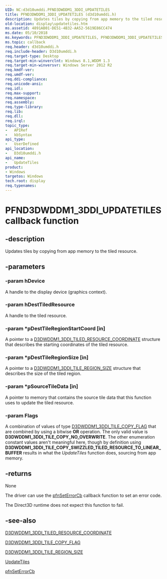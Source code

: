 ```yaml
---
UID: NC:d3d10umddi.PFND3DWDDM1_3DDI_UPDATETILES
title: PFND3DWDDM1_3DDI_UPDATETILES (d3d10umddi.h)
description: Updates tiles by copying from app memory to the tiled resource.
old-location: display\updatetiles.htm
ms.assetid: 4891AB01-DE51-4B32-AA52-5619E86CC474
ms.date: 05/10/2018
ms.keywords: PFND3DWDDM1_3DDI_UPDATETILES, PFND3DWDDM1_3DDI_UPDATETILES callback, UpdateTiles, UpdateTiles callback function [Display Devices], d3d10umddi/UpdateTiles, display.updatetiles
ms.topic: callback
req.header: d3d10umddi.h
req.include-header: D3d10umddi.h
req.target-type: Desktop
req.target-min-winverclnt: Windows 8.1,WDDM 1.3
req.target-min-winversvr: Windows Server 2012 R2
req.kmdf-ver: 
req.umdf-ver: 
req.ddi-compliance: 
req.unicode-ansi: 
req.idl: 
req.max-support: 
req.namespace: 
req.assembly: 
req.type-library: 
req.lib: 
req.dll: 
req.irql: 
topic_type:
-	APIRef
-	kbSyntax
api_type:
-	UserDefined
api_location:
-	D3d10umddi.h
api_name:
-	UpdateTiles
product:
- Windows
targetos: Windows
tech.root: display
req.typenames: 
---
```


# PFND3DWDDM1_3DDI_UPDATETILES callback function


## -description


Updates tiles by copying from app memory to the tiled resource.


## -parameters




### -param hDevice

A handle to the display device (graphics context).


### -param hDestTiledResource

A handle to the tiled resource.


### -param *pDestTileRegionStartCoord [in]

A pointer to a <a href="https://msdn.microsoft.com/library/windows/hardware/dn440996">D3DWDDM1_3DDI_TILED_RESOURCE_COORDINATE</a> structure that describes the starting coordinates of the tiled resource.




### -param *pDestTileRegionSize [in]

A pointer to a <a href="https://msdn.microsoft.com/library/windows/hardware/dn440997">D3DWDDM1_3DDI_TILE_REGION_SIZE</a> structure that describes the size of the tiled region.




### -param *pSourceTileData [in]

A pointer to memory that contains the source tile data that this function uses to update the tiled resource.


### -param Flags

A combination of values of type <a href="https://msdn.microsoft.com/library/windows/hardware/dn458989">D3DWDDM1_3DDI_TILE_COPY_FLAG</a> that are combined by using a bitwise <b>OR</b> operation. The only valid value is <b>D3DWDDM1_3DDI_TILE_COPY_NO_OVERWRITE</b>. The other enumeration constant values aren't meaningful here, though by definition using  <b>D3DWDDM1_3DDI_TILE_COPY_SWIZZLED_TILED_RESOURCE_TO_LINEAR_BUFFER</b> results in what the <i>UpdateTiles</i> function does, sourcing from app memory.


## -returns



None

The driver can use the <a href="https://msdn.microsoft.com/968b04a7-8869-410c-a6fc-83d57726858f">pfnSetErrorCb</a> callback function to set an error code.

The Direct3D runtime does not expect this function to fail.




## -see-also




<a href="https://msdn.microsoft.com/library/windows/hardware/dn440996">D3DWDDM1_3DDI_TILED_RESOURCE_COORDINATE</a>



<a href="https://msdn.microsoft.com/library/windows/hardware/dn458989">D3DWDDM1_3DDI_TILE_COPY_FLAG</a>



<a href="https://msdn.microsoft.com/library/windows/hardware/dn440997">D3DWDDM1_3DDI_TILE_REGION_SIZE</a>



<a href="https://msdn.microsoft.com/4891AB01-DE51-4B32-AA52-5619E86CC474">UpdateTiles</a>



<a href="https://msdn.microsoft.com/968b04a7-8869-410c-a6fc-83d57726858f">pfnSetErrorCb</a>
 

 

